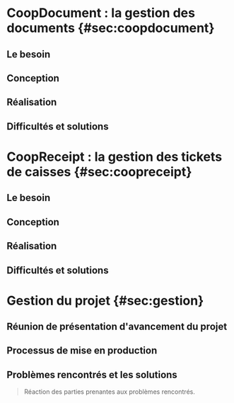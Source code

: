 # CoopDocument : la gestion des documents {#sec:coopdocument}

## Le besoin

## Conception

## Réalisation

## Difficultés et solutions


# CoopReceipt : la gestion des tickets de caisses {#sec:coopreceipt}

## Le besoin

## Conception

## Réalisation

## Difficultés et solutions


# Gestion du projet {#sec:gestion}

## Réunion de présentation d'avancement du projet

## Processus de mise en production

## Problèmes rencontrés et les solutions

> Réaction des parties prenantes aux problèmes rencontrés.
